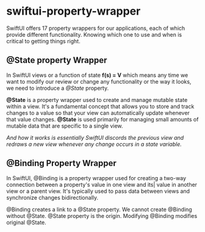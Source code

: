 # swiftui-property-wrapper

SwiftUI offers 17 property wrappers for our applications, each of which provide different functionality. Knowing which one to use and when is critical to getting things right.

## @State property Wrapper

In SwiftUI views or a function of state **f(s) = V**  which means any time we want to modify our review or change any functionality or the way it looks, we need to introduce a *@State* property.

**@State** is a property wrapper used to create and manage mutable state within a view. It's a fundamental concept that allows you to store and track changes to a value so that your view can automatically update whenever that value changes.
**@State** is used primarily for managing small amounts of mutable data that are specific to a single view.

*And how it works is essentially SwiftUI discords the previous view and redraws a new view whenever any change occurs in a state variable.*

## @Binding Property Wrapper

In SwiftUI, @Binding is a property wrapper used for creating a two-way connection between a property's value in one view and its| value in another view or a parent view. It's typically used to pass data between views and synchronize changes bidirectionally.

@Binding creates a link to a @State property. We cannot create @Binding without @State.
@State property is the origin. Modifying @Binding modifies original @State.
